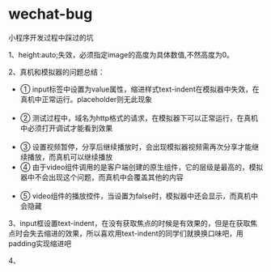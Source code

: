 # wechat-bug
小程序开发过程中踩过的坑

1、height:auto;失效，必须指定image的高度为具体数值,不然高度为0。

2、真机和模拟器的问题总结：  
  
  <ul>
    <li> ① input标签中设置为value属性，缩进样式text-indent在模拟器中失效，在真机中正常运行。placeholder则无此现象</li>
    <li> ② 测试过程中，域名为http格式的请求，在模拟器下可以正常运行，在真机中必须打开调试才能看到效果</li>
    <li> ③ 设置视频暂停，分享后继续播放时，会出现模拟器视频需再次分享才能继续播放，而真机可以继续播放</li>
    <li> ④ 由于video组件调用的是客户端创建的原生组件，它的层级是最高的，模拟器中不会出现这个问题，而真机中会覆盖其他的内容</li>
    <li> ⑤ video组件的播放控件，当设置为false时，模拟器中还会显示，而真机中会隐藏</li>
  </ul>
  
3、input框设置text-indent，在没有获取焦点的时候是有效果的，但是在获取焦点时会失去缩进的效果，所以喜欢用text-indent的同学们就换换口味吧，用padding实现缩进吧  

4、
